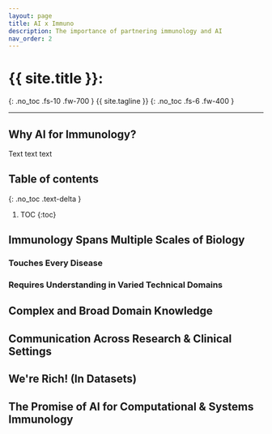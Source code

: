 ```yaml
---
layout: page
title: AI x Immuno
description: The importance of partnering immunology and AI
nav_order: 2
---
```


# {{ site.title }}:
{: .no_toc .fs-10 .fw-700 }
{{ site.tagline }}
{: .no_toc .fs-6 .fw-400 }

---

## Why AI for Immunology?
Text text text


## Table of contents
{: .no_toc .text-delta }

1. TOC
{:toc}

## Immunology Spans Multiple Scales of Biology

### Touches Every Disease

### Requires Understanding in Varied Technical Domains

## Complex and Broad Domain Knowledge

## Communication Across Research & Clinical Settings

## We're Rich! (In Datasets)

## The Promise of AI for Computational & Systems Immunology
